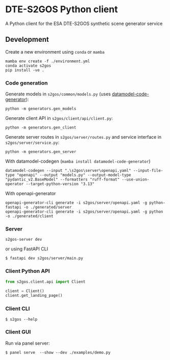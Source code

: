# DTE-S2GOS Python client

A Python client for the ESA DTE-S2GOS synthetic scene generator service

## Development

Create a new environment using `conda` or `mamba`

```commandline
mamba env create -f ./environment.yml 
conda activate s2gos
pip install -ve . 
```

### Code generation

Generate models in `s2gos/common/models.py` 
(uses [datamodel-code-generator](https://koxudaxi.github.io/datamodel-code-generator/)):

```commandline
python -m generators.gen_models
```

Generate client API in `s2gos/client/api/client.py`:

```commandline
python -m generators.gen_client
```

Generate server routes in `s2gos/server/routes.py` and 
service interface in `s2gos/server/service.py`:

```commandline
python -m generators.gen_server
```


With datamodel-codegen (`mamba install datamodel-code-generator`)

```commandline
datamodel-codegen --input ".\s2gos\server\openapi.yaml" --input-file-type "openapi" --output "models.py" --output-model-type "pydantic_v2.BaseModel" --formatters "ruff-format" --use-union-operator --target-python-version "3.13"
```

With openapi-generator 

```commandline
openapi-generator-cli generate -i s2gos/server/openapi.yaml -g python-fastapi -o ./generated/server 
openapi-generator-cli generate -i s2gos/server/openapi.yaml -g python -o ./generated/client 
```

### Server

```commandline
s2gos-server dev
```

or using FastAPI CLI

```commandline
$ fastapi dev s2gos/server/main.py
```

### Client Python API

```python
from s2gos.client.api import Client

client = Client()
client.get_landing_page()
```

### Client CLI

```commandline
$ s2gos --help
```

### Client GUI 

Run via panel server:

```commandline
$ panel serve  --show --dev ./examples/demo.py
```
